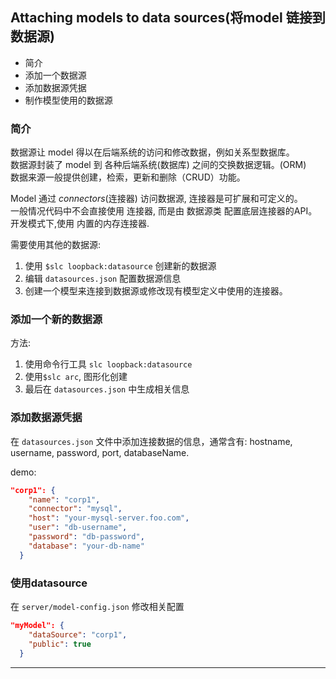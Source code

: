 ## Attaching models to data sources(将model 链接到数据源)

- 简介
- 添加一个数据源
- 添加数据源凭据
- 制作模型使用的数据源


### 简介

数据源让 model 得以在后端系统的访问和修改数据，例如关系型数据库。  
数据源封装了 model 到 各种后端系统(数据库) 之间的交换数据逻辑。(ORM)  
数据来源一般提供创建，检索，更新和删除（CRUD）功能。  

Model 通过 _connectors_(连接器) 访问数据源, 连接器是可扩展和可定义的。  
一般情况代码中不会直接使用 连接器, 而是由 数据源类 配置底层连接器的API。  
开发模式下,使用 内置的内存连接器.  

需要使用其他的数据源:  

1. 使用 `$slc loopback:datasource` 创建新的数据源
2. 编辑 `datasources.json` 配置数据源信息
3. 创建一个模型来连接到数据源或修改现有模型定义中使用的连接器。

### 添加一个新的数据源

方法:
1. 使用命令行工具 `slc loopback:datasource`
2. 使用`$slc arc`, 图形化创建
3. 最后在 `datasources.json` 中生成相关信息


### 添加数据源凭据

在 `datasources.json` 文件中添加连接数据的信息，通常含有: hostname, username, password, port, databaseName.  

demo:  
```json
"corp1": {
    "name": "corp1",
    "connector": "mysql",
    "host": "your-mysql-server.foo.com",
    "user": "db-username",
    "password": "db-password",
    "database": "your-db-name"
  }
```

### 使用datasource

在 `server/model-config.json` 修改相关配置
```json
"myModel": {
    "dataSource": "corp1",
    "public": true
  }
```


- - -
